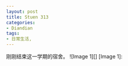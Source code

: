 ```yaml
---
layout: post
title: Stuen 313
categories:
- Diandian
tags:
- 日常生活, 
---
```

刚刚结束这一学期的宿舍。 !\[Image 1\]\[\] \[Image 1\]: